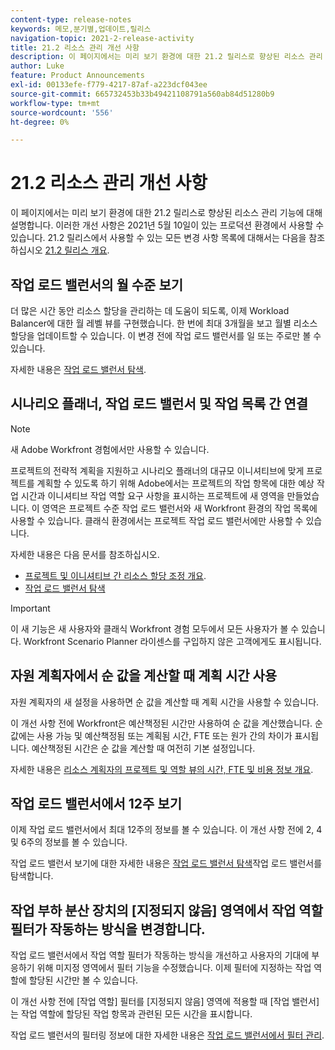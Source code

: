 ```yaml
---
content-type: release-notes
keywords: 메모,분기별,업데이트,릴리스
navigation-topic: 2021-2-release-activity
title: 21.2 리소스 관리 개선 사항
description: 이 페이지에서는 미리 보기 환경에 대한 21.2 릴리스로 향상된 리소스 관리 기능에 대해 설명합니다. 이러한 개선 사항은 2021년 5월 10일이 있는 프로덕션 환경에서 사용할 수 있습니다. 21.2 릴리스에서 사용할 수 있는 모든 변경 사항 목록은 21.2 릴리스 개요를 참조하십시오.
author: Luke
feature: Product Announcements
exl-id: 00133efe-f779-4217-87af-a223dcf043ee
source-git-commit: 665732453b33b49421108791a560ab84d51280b9
workflow-type: tm+mt
source-wordcount: '556'
ht-degree: 0%

---
```


# 21.2 리소스 관리 개선 사항

이 페이지에서는 미리 보기 환경에 대한 21.2 릴리스로 향상된 리소스 관리 기능에 대해 설명합니다. 이러한 개선 사항은 2021년 5월 10일이 있는 프로덕션 환경에서 사용할 수 있습니다. 21.2 릴리스에서 사용할 수 있는 모든 변경 사항 목록에 대해서는 다음을 참조하십시오 [21.2 릴리스 개요](../../../product-announcements/product-releases/21.2-release-activity/21-2-release-overview.md).

## 작업 로드 밸런서의 월 수준 보기

더 많은 시간 동안 리소스 할당을 관리하는 데 도움이 되도록, 이제 Workload Balancer에 대한 월 레벨 뷰를 구현했습니다. 한 번에 최대 3개월을 보고 월별 리소스 할당을 업데이트할 수 있습니다. 이 변경 전에 작업 로드 밸런서를 일 또는 주로만 볼 수 있습니다.

자세한 내용은 [작업 로드 밸런서 탐색](../../../resource-mgmt/workload-balancer/navigate-the-workload-balancer.md).

## 시나리오 플래너, 작업 로드 밸런서 및 작업 목록 간 연결

>[!NOTE]
>
>새 Adobe Workfront 경험에서만 사용할 수 있습니다.

프로젝트의 전략적 계획을 지원하고 시나리오 플래너의 대규모 이니셔티브에 맞게 프로젝트를 계획할 수 있도록 하기 위해 Adobe에서는 프로젝트의 작업 항목에 대한 예상 작업 시간과 이니셔티브 작업 역할 요구 사항을 표시하는 프로젝트에 새 영역을 만들었습니다. 이 영역은 프로젝트 수준 작업 로드 밸런서와 새 Workfront 환경의 작업 목록에 사용할 수 있습니다. 클래식 환경에서는 프로젝트 작업 로드 밸런서에만 사용할 수 있습니다.

자세한 내용은 다음 문서를 참조하십시오.

* [프로젝트 및 이니셔티브 간 리소스 할당 조정 개요](../../../scenario-planner/overview-reconcile-allocations-between-projects-initiatives.md).
* [작업 로드 밸런서 탐색](../../../resource-mgmt/workload-balancer/navigate-the-workload-balancer.md)

>[!IMPORTANT]
>
>이 새 기능은 새 사용자와 클래식 Workfront 경험 모두에서 모든 사용자가 볼 수 있습니다. Workfront Scenario Planner 라이센스를 구입하지 않은 고객에게도 표시됩니다.

## 자원 계획자에서 순 값을 계산할 때 계획 시간 사용

자원 계획자의 새 설정을 사용하면 순 값을 계산할 때 계획 시간을 사용할 수 있습니다.

이 개선 사항 전에 Workfront은 예산책정된 시간만 사용하여 순 값을 계산했습니다. 순 값에는 사용 가능 및 예산책정됨 또는 계획됨 시간, FTE 또는 원가 간의 차이가 표시됩니다. 예산책정된 시간은 순 값을 계산할 때 여전히 기본 설정입니다.

자세한 내용은 [리소스 계획자의 프로젝트 및 역할 뷰의 시간, FTE 및 비용 정보 개요](../../../resource-mgmt/resource-planning/overview-of-planner-hour-fte-cost-information-in-role-project-views.md).

## 작업 로드 밸런서에서 12주 보기

이제 작업 로드 밸런서에서 최대 12주의 정보를 볼 수 있습니다. 이 개선 사항 전에 2, 4 및 6주의 정보를 볼 수 있습니다.

작업 로드 밸런서 보기에 대한 자세한 내용은 [작업 로드 밸런서 탐색](../../../resource-mgmt/workload-balancer/navigate-the-workload-balancer.md)작업 로드 밸런서를 탐색합니다.

## 작업 부하 분산 장치의 [지정되지 않음] 영역에서 작업 역할 필터가 작동하는 방식을 변경합니다.

작업 로드 밸런서에서 작업 역할 필터가 작동하는 방식을 개선하고 사용자의 기대에 부응하기 위해 미지정 영역에서 필터 기능을 수정했습니다. 이제 필터에 지정하는 작업 역할에 할당된 시간만 볼 수 있습니다.

이 개선 사항 전에 [작업 역할] 필터를 [지정되지 않음] 영역에 적용할 때 [작업 밸런서]는 작업 역할에 할당된 작업 항목과 관련된 모든 시간을 표시합니다.

작업 로드 밸런서의 필터링 정보에 대한 자세한 내용은 [작업 로드 밸런서에서 필터 관리](../../../resource-mgmt/workload-balancer/filter-information-workload-balancer.md).

